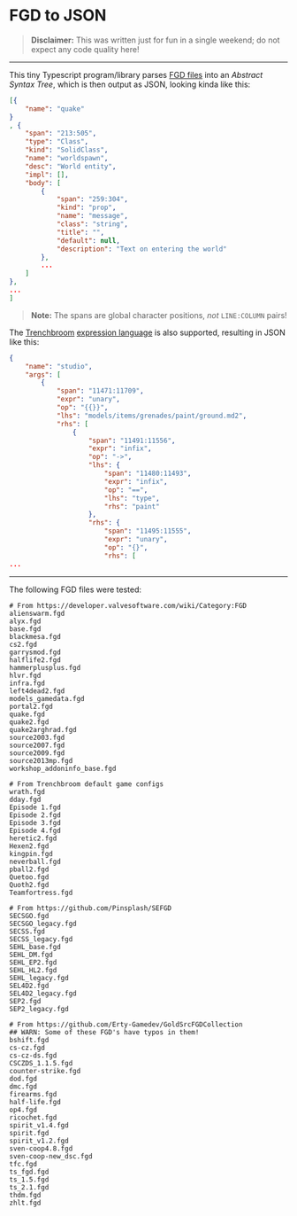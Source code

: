 # FGD to JSON

> **Disclaimer:** This was written just for fun in a single weekend; do not expect any code quality here!

---

This tiny Typescript program/library parses [FGD files](https://developer.valvesoftware.com/wiki/FGD) into an *Abstract Syntax Tree*, which is then output as JSON, looking kinda like this:

```json
[{
	"name": "quake"
}
, {
	"span": "213:505",
	"type": "Class",
	"kind": "SolidClass",
	"name": "worldspawn",
	"desc": "World entity",
	"impl": [],
	"body": [
		{
			"span": "259:304",
			"kind": "prop",
			"name": "message",
			"class": "string",
			"title": "",
			"default": null,
			"description": "Text on entering the world"
		},
		...
	]
},
...
]
```

> **Note:** The spans are global character positions, *not* `LINE:COLUMN` pairs!

The [Trenchbroom](https://trenchbroom.github.io/) [expression language](https://trenchbroom.github.io/manual/latest/#expression_language) is also supported, resulting in JSON like this:

```json
{
	"name": "studio",
	"args": [
		{
			"span": "11471:11709",
			"expr": "unary",
			"op": "{{}}",
			"lhs": "models/items/grenades/paint/ground.md2",
			"rhs": [
				{
					"span": "11491:11556",
					"expr": "infix",
					"op": "->",
					"lhs": {
						"span": "11480:11493",
						"expr": "infix",
						"op": "==",
						"lhs": "type",
						"rhs": "paint"
					},
					"rhs": {
						"span": "11495:11555",
						"expr": "unary",
						"op": "{}",
						"rhs": [
...
```

---

The following FGD files were tested:

```
# From https://developer.valvesoftware.com/wiki/Category:FGD
alienswarm.fgd
alyx.fgd
base.fgd
blackmesa.fgd
cs2.fgd
garrysmod.fgd
halflife2.fgd
hammerplusplus.fgd
hlvr.fgd
infra.fgd
left4dead2.fgd
models_gamedata.fgd
portal2.fgd
quake.fgd
quake2.fgd
quake2arghrad.fgd
source2003.fgd
source2007.fgd
source2009.fgd
source2013mp.fgd
workshop_addoninfo_base.fgd

# From Trenchbroom default game configs
wrath.fgd
dday.fgd
Episode 1.fgd
Episode 2.fgd
Episode 3.fgd
Episode 4.fgd
heretic2.fgd
Hexen2.fgd
kingpin.fgd
neverball.fgd
pball2.fgd
Quetoo.fgd
Quoth2.fgd
Teamfortress.fgd

# From https://github.com/Pinsplash/SEFGD
SECSGO.fgd
SECSGO_legacy.fgd
SECSS.fgd
SECSS_legacy.fgd
SEHL_base.fgd
SEHL_DM.fgd
SEHL_EP2.fgd
SEHL_HL2.fgd
SEHL_legacy.fgd
SEL4D2.fgd
SEL4D2_legacy.fgd
SEP2.fgd
SEP2_legacy.fgd

# From https://github.com/Erty-Gamedev/GoldSrcFGDCollection
## WARN: Some of these FGD's have typos in them!
bshift.fgd
cs-cz.fgd
cs-cz-ds.fgd
CSCZDS_1.1.5.fgd
counter-strike.fgd
dod.fgd
dmc.fgd
firearms.fgd
half-life.fgd
op4.fgd
ricochet.fgd
spirit_v1.4.fgd
spirit.fgd
spirit_v1.2.fgd
sven-coop4.8.fgd
sven-coop-new_dsc.fgd
tfc.fgd
ts_fgd.fgd
ts_1.5.fgd
ts_2.1.fgd
thdm.fgd
zhlt.fgd
```
